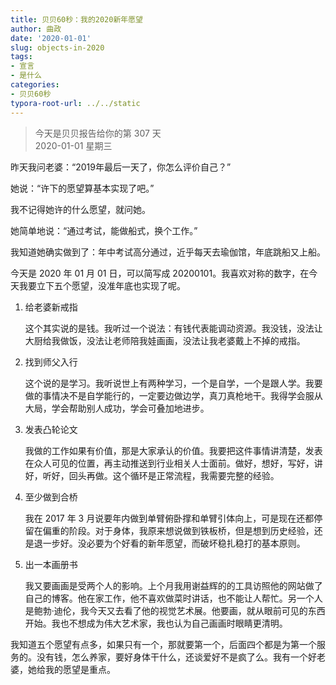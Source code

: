 ```yaml
---
title: 贝贝60秒：我的2020新年愿望
author: 曲政
date: '2020-01-01'
slug: objects-in-2020
tags:
- 宣言
- 是什么
categories:
- 贝贝60秒
typora-root-url: ../../static
---
```

> 今天是贝贝报告给你的第 307 天   
> 2020-01-01 星期三 

昨天我问老婆：“2019年最后一天了，你怎么评价自己？”

她说：“许下的愿望算基本实现了吧。”

我不记得她许的什么愿望，就问她。

她简单地说：“通过考试，能做船式，换个工作。”

我知道她确实做到了：年中考试高分通过，近乎每天去瑜伽馆，年底跳船又上船。

今天是 2020 年 01 月 01 日，可以简写成 20200101。我喜欢对称的数字，在今天我要立下五个愿望，没准年底也实现了呢。

1.  给老婆新戒指

    这个其实说的是钱。我听过一个说法：有钱代表能调动资源。我没钱，没法让大厨给我做饭，没法让老师陪我娃画画，没法让我老婆戴上不掉的戒指。

2.  找到师父入行

    这个说的是学习。我听说世上有两种学习，一个是自学，一个是跟人学。我要做的事情决不是自学能行的，一定要边做边学，真刀真枪地干。我得学会服从大局，学会帮助别人成功，学会可叠加地进步。

3.  发表凸轮论文

    我做的工作如果有价值，那是大家承认的价值。我要把这件事情讲清楚，发表在众人可见的位置，再主动推送到行业相关人士面前。做好，想好，写好，讲好，听好，回头再做。这个循环是正常流程，我需要完整的经验。

4.  至少做到合桥

    我在 2017 年 3 月说要年内做到单臂俯卧撑和单臂引体向上，可是现在还都停留在偏重的阶段。对于身体，我原来想说做到铁板桥，但是想到历史经验，还是退一步好。没必要为个好看的新年愿望，而破坏稳扎稳打的基本原则。

5.  出一本画册书

    我又要画画是受两个人的影响。上个月我用谢益辉的的工具访照他的网站做了自己的博客。他在家工作，他不喜欢做菜时讲话，也不能让人帮忙。另一个人是鲍勃·迪伦，我今天又去看了他的视觉艺术展。他要画，就从眼前可见的东西开始。我也不想成为伟大艺术家，我也认为自己画画时眼睛更清明。

我知道五个愿望有点多，如果只有一个，那就要第一个，后面四个都是为第一个服务的。没有钱，怎么养家，要好身体干什么，还谈爱好不是疯了么。我有一个好老婆，她给我的愿望是重点。



